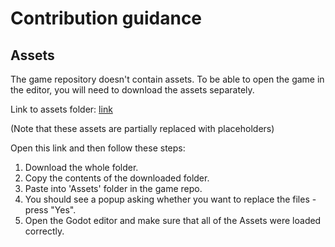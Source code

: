 # Contribution guidance

## Assets

The game repository doesn't contain assets. To be able to open the game in the editor, you will need to download the assets separately.

Link to assets folder: [link](https://drive.google.com/drive/folders/1U4wTjBu2qo1cInH3IAowsFC5yq56V5uQ?usp=sharing)

(Note that these assets are partially replaced with placeholders)

Open this link and then follow these steps:

1. Download the whole folder.
2. Copy the contents of the downloaded folder.
3. Paste into 'Assets' folder in the game repo.
4. You should see a popup asking whether you want to replace the files - press "Yes".
5. Open the Godot editor and make sure that all of the Assets were loaded correctly.
